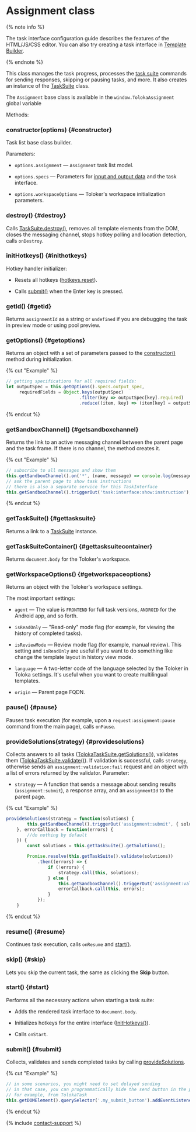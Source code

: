 # Assignment class

{% note info %}

The task interface configuration guide describes the features of the HTML/JS/CSS editor. You can also try creating a task interface in [Template Builder](../../../template-builder/index.md).

{% endnote %}

This class manages the task progress, processes the [task suite](../../../glossary.md#task-suite) commands for sending responses, skipping or pausing tasks, and more. It also creates an instance of the [TaskSuite](tasksuite.md) class.

The `Assignment` base class is available in the `window.TolokaAssignment` global variable

Methods:

### constructor(options) {#constructor}

Task list base class builder.

Parameters:

- `options.assignment` — `Assignment` task list model.

- `options.specs` — Parameters for [input and output data](../../../glossary.md#input-output-data) and the task interface.

- `options.workspaceOptions` — Toloker's workspace initialization parameters.

### destroy() {#destroy}

Calls [TaskSuite.destroy()](tasksuite.md#destroy), removes all template elements from the DOM, closes the messaging channel, stops hotkey polling and location detection, calls `onDestroy`.

### initHotkeys() {#inithotkeys}

Hotkey handler initializer:

- Resets all hotkeys ([hotkeys.reset](services.md#reset)).

- Calls [submit()](#submit) when the Enter key is pressed.

### getId() {#getid}

Returns `assignmentId` as a string or `undefined` if you are debugging the task in preview mode or using pool preview.

### getOptions() {#getoptions}

Returns an object with a set of parameters passed to the [constructor()](#constructor) method during initialization.

{% cut "Example" %}

```javascript
// getting specifications for all required fields:
let outputSpec = this.getOptions().specs.output_spec,
     requiredFields = Object.keys(outputSpec)
                            .filter(key => outputSpec[key].required)
                            .reduce((item, key) => (item[key] = outputSpec[key], item), {});
```

{% endcut %}

### getSandboxChannel() {#getsandboxchannel}

Returns the link to an active messaging channel between the parent page and the task frame. If there is no channel, the method creates it.

{% cut "Example" %}

```javascript
// subscribe to all messages and show them
this.getSandboxChannel().on('*', (name, message) => console.log(message));
// ask the parent page to show task instructions
// there is also a separate service for this TaskInterface
this.getSandboxChannel().triggerOut('task:interface:show:instruction');
```

{% endcut %}

### getTaskSuite() {#gettasksuite}

Returns a link to a [TaskSuite](tasksuite.md) instance.

### getTaskSuiteContainer() {#gettasksuitecontainer}

Returns `document.body` for the Toloker's workspace.

### getWorkspaceOptions() {#getworkspaceoptions}

Returns an object with the Toloker's workspace settings.

The most important settings:

- `agent` — The value is `FRONTEND` for full task versions, `ANDROID` for the Android app, and so forth.

- `isReadOnly` — "Read-only" mode flag (for example, for viewing the history of completed tasks).

- `isReviewMode` — Review mode flag (for example, manual review). This setting and `isReadOnly` are useful if you want to do something like change the template layout in history view mode.

- `language` — A two-letter code of the language selected by the Toloker in Toloka settings. It's useful when you want to create multilingual templates.

- `origin` — Parent page FQDN.

### pause() {#pause}

Pauses task execution (for example, upon a `request:assignment:pause` command from the main page), calls `onPause`.

### provideSolutions(strategy) {#providesolutions}

Collects answers to all tasks ([TolokaTaskSuite.getSolutions()](tasksuite.md#getSolutions)), validates them ([TolokaTaskSuite.validate()](tasksuite.md#validate)). If validation is successful, calls `strategy`, otherwise sends an `assignment:validation:fail` request and an object with a list of errors returned by the validator. Parameter:

- `strategy` — A function that sends a message about sending results (`assignment:submit`), a response array, and an `assignmentId` to the parent page.

{% cut "Example" %}

```javascript
provideSolutions(strategy = function(solutions) {
        this.getSandboxChannel().triggerOut('assignment:submit', { solutions, assignmentId: this.getId() });
    }, errorCallback = function(errors) {
        //do nothing by default
    }) {
        const solutions = this.getTaskSuite().getSolutions();

        Promise.resolve(this.getTaskSuite().validate(solutions))
            .then((errors) => {
                if (!errors) {
                    strategy.call(this, solutions);
                } else {
                    this.getSandboxChannel().triggerOut('assignment:validation:fail', errors);
                    errorCallback.call(this, errors);
                }
            });
    }
```

{% endcut %}

### resume() {#resume}

Continues task execution, calls `onResume` and [start()](#start).

### skip() {#skip}

Lets you skip the current task, the same as clicking the **Skip** button.

### start() {#start}

Performs all the necessary actions when starting a task suite:

- Adds the rendered task interface to `document.body`.

- Initializes hotkeys for the entire interface ([InitHotkeys()](#inithotkeys)).

- Calls `onStart`.

### submit() {#submit}

Collects, validates and sends completed tasks by calling [provideSolutions](#providesolutions).

{% cut "Example" %}

```javascript
// in some scenarios, you might need to set delayed sending
// in that case, you can programmatically hide the send button in the project settings
// for example, from TolokaTask
this.getDOMElement().querySelector('.my_submit_button').addEventListener('click', (event) => this.getAssignment().submit());
```

{% endcut %}

{% include [contact-support](../../_includes/contact-support.md) %}